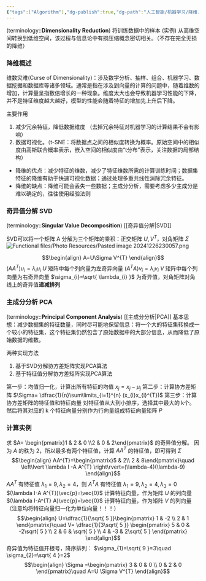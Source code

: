 ```yaml
---
{"tags":["Algorithm"],"dg-publish":true,"dg-path":"人工智能/机器学习/降维.md","permalink":"/人工智能/机器学习/降维/","dgPassFrontmatter":true,"noteIcon":"","created":"2024-10-15T16:57:09.000+08:00","updated":"2025-08-03T10:59:33.271+08:00"}
---
```



(terminology::**Dimensionality Reduction**)
将训练数据中的样本 (实例) 从高维空间转换到低维空间，该过程与信息论中有损压缩概念密切相关。（不存在完全无损的降维）
### 降维概述
维数灾难(Curse of Dimensionality)：涉及数字分析、抽样、组合、机器学习、数据挖掘和数据库等诸多领域。通常是指在涉及到向量的计算的问题中，随着维数的增加，计算量呈指数倍增长的一种现象。维度太大也会导致机器学习性能的下降，并不是特征维度越大越好，模型的性能会随着特征的增加先上升后下降。

主要作用
1. 减少冗余特征，降低数据维度 （去掉冗余特征对机器学习的计算结果不会有影响）
2. 数据可视化。（t-SNE：将数据点之间的相似度转换为概率。原始空间中的相似度由高斯联合概率表示，嵌入空间的相似度由“t分布”表示，关注数据的局部结构）

- 降维的优点：减少特征的维数，减少了特征维数所需的计算训练时间；数据集特征的降维有助于快速可视化数据；通过处理多重共线性消除冗余特征。
- 降维的缺点：降维可能会丢失一些数据；主成分分析，需要考虑多少主成分是难以确定的，往往使用经验法则
### 奇异值分解 SVD 
(terminology::**Singular Value Decomposition**)  [[奇异值分解\|SVD]]

SVD可以将一个矩阵 A 分解为三个矩阵的乘积：正交矩阵 $U,V^{T}$，对角矩阵 $\Sigma$
![Functional files/Photo Resources/Pasted image 20241226230057.png](/img/user/Functional%20files/Photo%20Resources/Pasted%20image%2020241226230057.png)

$$\begin{align}
A=U\Sigma V^{T}
\end{align}$$
$(AA^{T})u_{i}=\lambda_{i}u_{i}$   $U$ 矩阵中每个列向量为左奇异向量
$(A^{T}A)v_{i}=\lambda_{i}v_{i}$   $V$ 矩阵中每个列向量为右奇异向量
$\sigma_{i}=\sqrt{ \lambda_{i} }$    为奇异值，对角矩阵对角线上的奇异值**递减排列**
### 主成分分析 PCA  
(terminology::**Principal Component Analysis**)  [[主成分分析\|PCA]]
基本思想：减少数据集的特征数量，同时尽可能地保留信息：将一个大的特征集转换成一个较小的特征集，这个特征集仍然包含了原始数据中的大部分信息，从而降低了原始数据的维数。

两种实现方法 
1. 基于SVD分解协方差矩阵实现PCA算法 
2. 基于特征值分解协方差矩阵实现PCA算法

第一步：均值归一化，计算出所有特征的均值 $x_{j}=x_{j}-\mu_{j}$
第二步：计算协方差矩阵 $\Sigma= \dfrac{1}{n}\sum\limits_{i=1}^{n} (x_{i}x_{i}^{T})$
第三步：计算协方差矩阵的特征值和特征向量
对特征值从大到小排序，选择其中最大的 k个。然后将其对应的 k 个特征向量分别作为行向量组成特征向量矩阵 $P$


### 计算实例
求 $A= \begin{pmatrix}1 & 2 & 0 \\2 & 0 & 2\end{pmatrix}$ 的奇异值分解。
因为 $A$ 的秩为 2，所以最多有两个特征值，计算 $A A^{T}$ 的特征值，即可得到 $\Sigma$
$$\begin{align}
AA^{T}=\begin{pmatrix}5 & 2\\ 2 & 8\end{pmatrix}\quad \left\lvert  \lambda I -A A^{T} \right\rvert=(\lambda-4)(\lambda-9)
\end{align}$$
$A A^{T}$ 有特征值 $\lambda_{1}=9,\lambda_{2}=4$，则 $A^{T} A$ 有特征值 $\lambda_{1}=9,\lambda_{2}=4,\lambda_{3}=0$
$(\lambda I-A A^{T})\vec{p}=\vec{0}$   计算特征向量，作为矩阵 $U$ 的列向量
$(\lambda I-A^{T} A)\vec{p}=\vec{0}$   计算特征向量，作为矩阵 $V$ 的列向量  
（注意均将特征向量归一化为单位向量！！！）
$$\begin{align}
U=\dfrac{1}{\sqrt{ 5 }}\begin{pmatrix}
1 & -2 \\
2 & 1
\end{pmatrix}\quad  V= \dfrac{1}{3\sqrt{ 5 }} \begin{pmatrix}
 5 & 0 & -2\sqrt{ 5 } \\
2 & 6 & \sqrt{ 5 } \\
4 & -3  & 2\sqrt{ 5 }
\end{pmatrix}
\end{align}$$
奇异值为特征值开根号，降序排列： $\sigma_{1}=\sqrt{ 9 }=3\quad \sigma_{2}=\sqrt{ 4 }=2$   
$$\begin{align}
\Sigma =\begin{pmatrix}
3 & 0 & 0 \\ 0 & 2 & 0
\end{pmatrix}\quad  A=U \Sigma V^{T}
\end{align}$$
